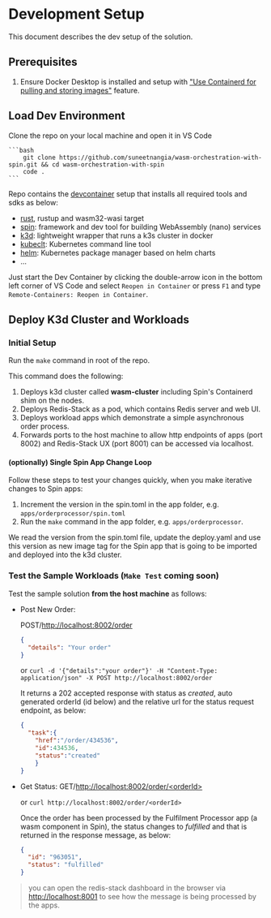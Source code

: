 # Development Setup

This document describes the dev setup of the solution.

## Prerequisites

1. Ensure Docker Desktop is installed and setup with ["Use Containerd for pulling and storing images"](https://docs.docker.com/desktop/containerd/) feature.

## Load Dev Environment

Clone the repo on your local machine and open it in VS Code

    ```bash
        git clone https://github.com/suneetnangia/wasm-orchestration-with-spin.git && cd wasm-orchestration-with-spin
        code .
    ```

Repo contains the [devcontainer](../.devcontainer/devcontainer.json) setup that installs all required tools and sdks as below:

- [rust](https://www.rust-lang.org/), rustup and wasm32-wasi target
- [spin](https://www.fermyon.com/spin): framework and dev tool for building WebAssembly (nano) services
- [k3d](https://k3d.io/): lightweight wrapper that runs a k3s cluster in docker
- [kubeclt](https://kubernetes.io/docs/reference/kubectl/): Kubernetes command line tool
- [helm](https://helm.sh/): Kubernetes package manager based on helm charts
- ...

Just start the Dev Container by clicking the double-arrow icon in the bottom left corner of VS Code and select `Reopen in Container` or press `F1` and type `Remote-Containers: Reopen in Container`.

## Deploy K3d Cluster and Workloads

### Initial Setup

Run the `make` command in root of the repo.

This command does the following:

1. Deploys k3d cluster called **wasm-cluster** including Spin's Containerd shim on the nodes.
2. Deploys Redis-Stack as a pod, which contains Redis server and web UI.
3. Deploys workload apps which demonstrate a simple asynchronous order process.
4. Forwards ports to the host machine to allow http endpoints of apps (port 8002) and Redis-Stack UX (port 8001) can be accessed via localhost.

#### (optionally) Single Spin App Change Loop

Follow these steps to test your changes quickly, when you make iterative changes to Spin apps:

1. Increment the version in the spin.toml in the app folder, e.g. `apps/orderprocessor/spin.toml`
2. Run the `make` command in the app folder, e.g. `apps/orderprocessor`.

We read the version from the spin.toml file, update the deploy.yaml and use this version as new image tag for the Spin app that is going to be imported and deployed into the k3d cluster.

### Test the Sample Workloads (`Make Test` coming soon)

Test the sample solution **from the host machine** as follows:

- Post New Order:

  POST/[http://localhost:8002/order](http://localhost:8002/order)

  ```json
  {
    "details": "Your order"
  }
  ```
  or `curl -d '{"details":"your order"}' -H "Content-Type: application/json" -X POST http://localhost:8002/order`

  It returns a 202 accepted response with status as _created_, auto generated orderId (id below) and the relative url for the status request endpoint, as below:

  ```json
  {
    "task":{
      "href":"/order/434536",
      "id":434536,
      "status":"created"
      }
  }
  ```

- Get Status:
  GET/[http://localhost:8002/order/\<orderId>](http://localhost:8002/order/<orderId>)
  
  or `curl http://localhost:8002/order/<orderId>`
  
  Once the order has been processed by the Fulfilment Processor app (a wasm component in Spin), the status changes to _fulfilled_ and that is returned in the response message, as below:
  
  ```json
  {
    "id": "963051",
    "status": "fulfilled"
  }
  ```
> you can open the redis-stack dashboard in the browser via [http://localhost:8001](http://localhost:8001) to see how the message is being processed by the apps.
